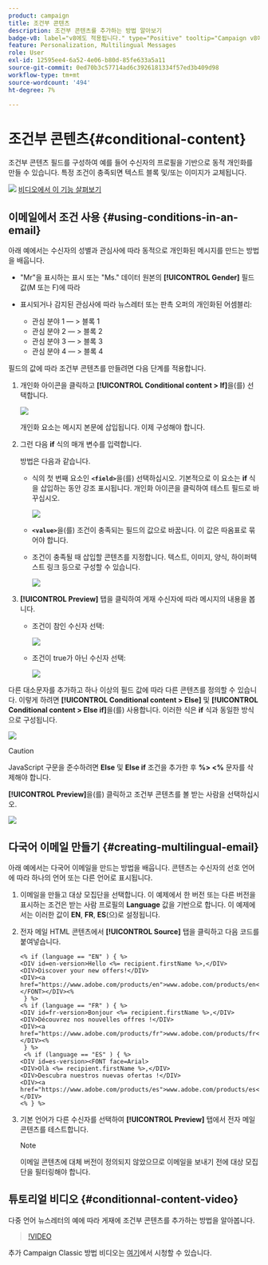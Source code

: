 ```yaml
---
product: campaign
title: 조건부 콘텐츠
description: 조건부 콘텐츠를 추가하는 방법 알아보기
badge-v8: label="v8에도 적용됩니다." type="Positive" tooltip="Campaign v8에도 적용됩니다."
feature: Personalization, Multilingual Messages
role: User
exl-id: 12595ee4-6a52-4e06-b80d-85fe633a5a11
source-git-commit: 0ed70b3c57714ad6c3926181334f57ed3b409d98
workflow-type: tm+mt
source-wordcount: '494'
ht-degree: 7%

---
```


# 조건부 콘텐츠{#conditional-content}

조건부 콘텐츠 필드를 구성하여 예를 들어 수신자의 프로필을 기반으로 동적 개인화를 만들 수 있습니다. 특정 조건이 충족되면 텍스트 블록 및/또는 이미지가 교체됩니다.

![](assets/do-not-localize/how-to-video.png) [비디오에서 이 기능 살펴보기](#conditionnal-content-video)


## 이메일에서 조건 사용 {#using-conditions-in-an-email}

아래 예에서는 수신자의 성별과 관심사에 따라 동적으로 개인화된 메시지를 만드는 방법을 배웁니다.

* &quot;Mr&quot;을 표시하는 표시 또는 &quot;Ms.&quot; 데이터 원본의 **[!UICONTROL Gender]** 필드 값(M 또는 F)에 따라
* 표시되거나 감지된 관심사에 따라 뉴스레터 또는 판촉 오퍼의 개인화된 어셈블리:

   * 관심 분야 1 — > 블록 1
   * 관심 분야 2 — > 블록 2
   * 관심 분야 3 — > 블록 3
   * 관심 분야 4 — > 블록 4

필드의 값에 따라 조건부 콘텐츠를 만들려면 다음 단계를 적용합니다.

1. 개인화 아이콘을 클릭하고 **[!UICONTROL Conditional content > If]**&#x200B;을(를) 선택합니다.

   ![](assets/s_ncs_user_conditional_content02.png)

   개인화 요소는 메시지 본문에 삽입됩니다. 이제 구성해야 합니다.

1. 그런 다음 **if** 식의 매개 변수를 입력합니다.

   방법은 다음과 같습니다.

   * 식의 첫 번째 요소인 **`<field>`**&#x200B;을(를) 선택하십시오. 기본적으로 이 요소는 **if** 식을 삽입하는 동안 강조 표시됩니다. 개인화 아이콘을 클릭하여 테스트 필드로 바꾸십시오.

     ![](assets/s_ncs_user_conditional_content03.png)

   * **`<value>`**&#x200B;을(를) 조건이 충족되는 필드의 값으로 바꿉니다. 이 값은 따옴표로 묶어야 합니다.
   * 조건이 충족될 때 삽입할 콘텐츠를 지정합니다. 텍스트, 이미지, 양식, 하이퍼텍스트 링크 등으로 구성할 수 있습니다.

     ![](assets/s_ncs_user_conditional_content04.png)

1. **[!UICONTROL Preview]** 탭을 클릭하여 게재 수신자에 따라 메시지의 내용을 봅니다.

   * 조건이 참인 수신자 선택:

     ![](assets/s_ncs_user_conditional_content05.png)

   * 조건이 true가 아닌 수신자 선택:

     ![](assets/s_ncs_user_conditional_content06.png)

다른 대소문자를 추가하고 하나 이상의 필드 값에 따라 다른 콘텐츠를 정의할 수 있습니다. 이렇게 하려면 **[!UICONTROL Conditional content > Else]** 및 **[!UICONTROL Conditional content > Else if]**&#x200B;을(를) 사용합니다. 이러한 식은 **if** 식과 동일한 방식으로 구성됩니다.

![](assets/s_ncs_user_conditional_content07.png)

>[!CAUTION]
>
>JavaScript 구문을 준수하려면 **Else** 및 **Else if** 조건을 추가한 후 **%> &lt;%** 문자를 삭제해야 합니다.

**[!UICONTROL Preview]**&#x200B;을(를) 클릭하고 조건부 콘텐츠를 볼 받는 사람을 선택하십시오.

![](assets/s_ncs_user_conditional_content08.png)

## 다국어 이메일 만들기 {#creating-multilingual-email}

아래 예에서는 다국어 이메일을 만드는 방법을 배웁니다. 콘텐츠는 수신자의 선호 언어에 따라 하나의 언어 또는 다른 언어로 표시됩니다.

1. 이메일을 만들고 대상 모집단을 선택합니다. 이 예제에서 한 버전 또는 다른 버전을 표시하는 조건은 받는 사람 프로필의 **Language** 값을 기반으로 합니다. 이 예제에서는 이러한 값이 **EN**, **FR**, **ES**(으)로 설정됩니다.
1. 전자 메일 HTML 콘텐츠에서 **[!UICONTROL Source]** 탭을 클릭하고 다음 코드를 붙여넣습니다.

   ```
   <% if (language == "EN" ) { %>
   <DIV id=en-version>Hello <%= recipient.firstName %>,</DIV>
   <DIV>Discover your new offers!</DIV>
   <DIV><a href="https://www.adobe.com/products/en">www.adobe.com/products/en</A></FONT></DIV><%
    } %>
   <% if (language == "FR" ) { %>
   <DIV id=fr-version>Bonjour <%= recipient.firstName %>,</DIV>
   <DIV>Découvrez nos nouvelles offres !</DIV>
   <DIV><a href="https://www.adobe.com/products/fr">www.adobe.com/products/fr</A></DIV><%
    } %>
    <% if (language == "ES" ) { %>
   <DIV id=es-version><FONT face=Arial>
   <DIV>Olà <%= recipient.firstName %>,</DIV>
   <DIV>Descubra nuestros nuevas ofertas !</DIV>
   <DIV><a href="https://www.adobe.com/products/es">www.adobe.com/products/es</A></DIV>
   <% } %>
   ```

1. 기본 언어가 다른 수신자를 선택하여 **[!UICONTROL Preview]** 탭에서 전자 메일 콘텐츠를 테스트합니다.

   >[!NOTE]
   >
   >이메일 콘텐츠에 대체 버전이 정의되지 않았으므로 이메일을 보내기 전에 대상 모집단을 필터링해야 합니다.

## 튜토리얼 비디오 {#conditionnal-content-video}

다중 언어 뉴스레터의 예에 따라 게재에 조건부 콘텐츠를 추가하는 방법을 알아봅니다.

>[!VIDEO](https://video.tv.adobe.com/v/24926?quality=12)

추가 Campaign Classic 방법 비디오는 [여기](https://experienceleague.adobe.com/docs/campaign-classic-learn/tutorials/overview.html?lang=ko)에서 시청할 수 있습니다.
